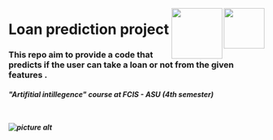 
<p><img align="right" src="https://static.vecteezy.com/system/resources/previews/012/697/295/original/3d-python-programming-language-logo-free-png.png" width="80" /></a></p>
<p><img align="right" src="" width="100" /></a></p>
<div align=left>
<h1>
 Loan prediction project
</h1>
  <h3>
    This repo aim to provide a code that predicts if the user can take a loan or not from the given features .
  </h3>
 <h5>
    "Artifitial intillegence" course at FCIS - ASU 
        (4th semester)
<div>
<br>
<br>

![picture alt](https://blogs.worldbank.org/sites/default/files/styles/hero/public/blogs-images/2020-03/loan_approved_hero_image.jpg.webp?itok=QOclvusJ "Loan photo")
